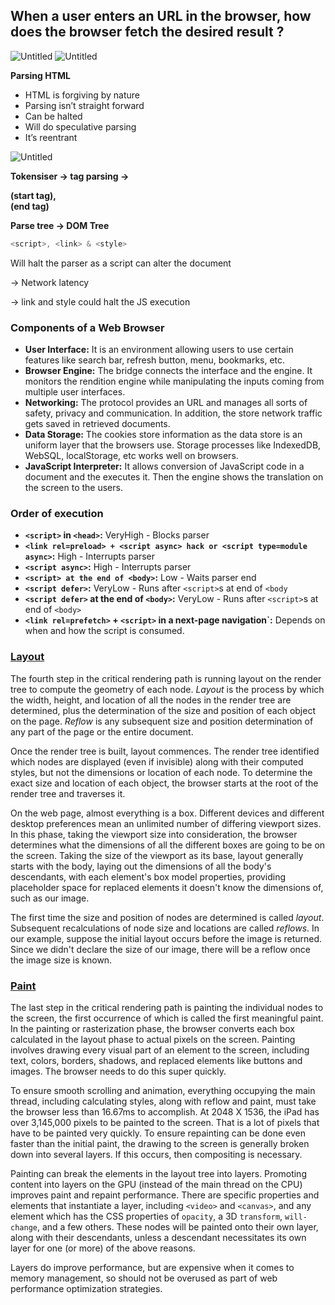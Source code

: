 ## When a user enters an URL in the browser, how does the browser fetch the desired result ?

![Untitled](assets/ISP%20diagram-2.png)
![Untitled](assets/ISP%20diagram-1.png)

**Parsing HTML**

- HTML is forgiving by nature
- Parsing isn’t straight forward
- Can be halted
- Will do speculative parsing
- It’s reentrant

![Untitled](assets/Network-1.png)

**Tokensiser → tag parsing → <div> (start tag), </div>(end tag)**

**Parse tree → DOM Tree**

```js
<script>, <link> & <style>
```

Will halt the parser as a script can alter the document

→ Network latency

→ link and style could halt the JS execution

### **Components of a Web Browser**

- **User Interface:** It is an environment allowing users to use certain features like search bar, refresh button, menu, bookmarks, etc.
- **Browser Engine:** The bridge connects the interface and the engine. It monitors the rendition engine while manipulating the inputs coming from multiple user interfaces.
- **Networking:** The protocol provides an URL and manages all sorts of safety, privacy and communication. In addition, the store network traffic gets saved in retrieved documents.
- **Data Storage:** The cookies store information as the data store is an uniform layer that the browsers use. Storage processes like IndexedDB, WebSQL, localStorage, etc works well on browsers.
- **JavaScript Interpreter:** It allows conversion of JavaScript code in a document and the executes it. Then the engine shows the translation on the screen to the users.

### Order of execution

- **`<script>` in `<head>`:** VeryHigh - Blocks parser
- **`<link rel=preload> + <script async> hack or <script type=module async>`:** High - Interrupts parser
- **`<script async>`:** High - Interrupts parser
- **`<script> at the end of <body>`:** Low - Waits parser end
- **`<script defer>`:** VeryLow - Runs after `<script>`s at end of `<body`
- **`<script defer>` at the end of `<body>`:** VeryLow - Runs after `<script>`s at end of `<body>`
- **`<link rel=prefetch>` + `<script>` in a next-page navigation`:** Depends on when and how the script is consumed.

### **[Layout](https://developer.mozilla.org/en-US/docs/Web/Performance/How_browsers_work#layout)**

The fourth step in the critical rendering path is running layout on the render tree to compute the geometry of each node. *Layout* is the process by which the width, height, and location of all the nodes in the render tree are determined, plus the determination of the size and position of each object on the page. *Reflow* is any subsequent size and position determination of any part of the page or the entire document.

Once the render tree is built, layout commences. The render tree identified which nodes are displayed (even if invisible) along with their computed styles, but not the dimensions or location of each node. To determine the exact size and location of each object, the browser starts at the root of the render tree and traverses it.

On the web page, almost everything is a box. Different devices and different desktop preferences mean an unlimited number of differing viewport sizes. In this phase, taking the viewport size into consideration, the browser determines what the dimensions of all the different boxes are going to be on the screen. Taking the size of the viewport as its base, layout generally starts with the body, laying out the dimensions of all the body's descendants, with each element's box model properties, providing placeholder space for replaced elements it doesn't know the dimensions of, such as our image.

The first time the size and position of nodes are determined is called *layout*. Subsequent recalculations of node size and locations are called *reflows*. In our example, suppose the initial layout occurs before the image is returned. Since we didn't declare the size of our image, there will be a reflow once the image size is known.

### **[Paint](https://developer.mozilla.org/en-US/docs/Web/Performance/How_browsers_work#paint)**

The last step in the critical rendering path is painting the individual nodes to the screen, the first occurrence of which is called the first meaningful paint. In the painting or rasterization phase, the browser converts each box calculated in the layout phase to actual pixels on the screen. Painting involves drawing every visual part of an element to the screen, including text, colors, borders, shadows, and replaced elements like buttons and images. The browser needs to do this super quickly.

To ensure smooth scrolling and animation, everything occupying the main thread, including calculating styles, along with reflow and paint, must take the browser less than 16.67ms to accomplish. At 2048 X 1536, the iPad has over 3,145,000 pixels to be painted to the screen. That is a lot of pixels that have to be painted very quickly. To ensure repainting can be done even faster than the initial paint, the drawing to the screen is generally broken down into several layers. If this occurs, then compositing is necessary.

Painting can break the elements in the layout tree into layers. Promoting content into layers on the GPU (instead of the main thread on the CPU) improves paint and repaint performance. There are specific properties and elements that instantiate a layer, including `<video>` and `<canvas>`, and any element which has the CSS properties of `opacity`, a 3D `transform`, `will-change`, and a few others. These nodes will be painted onto their own layer, along with their descendants, unless a descendant necessitates its own layer for one (or more) of the above reasons.

Layers do improve performance, but are expensive when it comes to memory management, so should not be overused as part of web performance optimization strategies.
